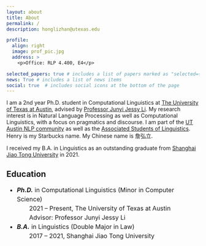 ```yaml
---
layout: about
title: About
permalink: /
description: honglizhan@utexas.edu

profile:
  align: right
  image: prof_pic.jpg
  address: >
    <p>Office: RLP 4.400, E4</p>

selected_papers: true # includes a list of papers marked as "selected={true}"
news: True # includes a list of news items
social: true  # includes social icons at the bottom of the page
---
```


I am a 2nd year Ph.D. student in Computational Linguistics at <a href="https://www.utexas.edu/">The University of Texas at Austin</a>, advised by <a href="https://jessyli.com/">Professor Junyi Jessy Li</a>. My research interest is in Natural Language Processing as well as Computational Linguistics, with a focus on pragmatics and discourse. I am part of the <a href="https://www.nlp.utexas.edu/">UT Austin NLP community</a> as well as the <a href="https://asol.ling.utexas.edu/">Associated Students of Linguistics</a>. Henry is my Starbucks name. My Chinese name is 詹弘立.

I received my B.A. in Linguistics as an outstanding graduate from <a href="https://en.sjtu.edu.cn/">Shanghai Jiao Tong University</a> in 2021.

<h2>Education</h2>

<font size="3">
<ul style="line-height:1.5;">
  <li><b><i>Ph.D.</i></b> in Computational Linguistics (Minor in Computer Science)</li>
  &emsp;&emsp;2021 &#8211; Present, The University of Texas at Austin<br>
  &emsp;&emsp;Advisor: Professor Junyi Jessy Li
  <li><b><i>B.A.</i></b> in Linguistics (Double Major in Law)</li>
  &emsp;&emsp;2017 &#8211; 2021, Shanghai Jiao Tong University
</ul>
</font>